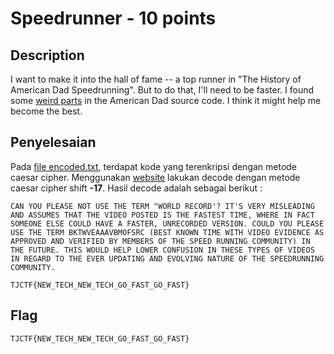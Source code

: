 # Speedrunner - 10 points
## Description

I want to make it into the hall of fame -- a top runner in "The History of American Dad Speedrunning". But to do that, I'll need to be faster. I found some [weird parts](./encoded.txt) in the American Dad source code. I think it might help me become the best.

## Penyelesaian

Pada [file encoded.txt](./encoded.txt), terdapat kode yang terenkripsi dengan metode caesar cipher. Menggunakan [website](https://cryptii.com/pipes/caesar-cipher) lakukan decode dengan metode caesar cipher shift **-17**. Hasil decode adalah sebagai berikut :

```
CAN YOU PLEASE NOT USE THE TERM "WORLD RECORD'? IT'S VERY MISLEADING AND ASSUMES THAT THE VIDEO POSTED IS THE FASTEST TIME, WHERE IN FACT SOMEONE ELSE COULD HAVE A FASTER, UNRECORDED VERSION. COULD YOU PLEASE USE THE TERM BKTWVEAAAVBMOFSRC (BEST KNOWN TIME WITH VIDEO EVIDENCE AS APPROVED AND VERIFIED BY MEMBERS OF THE SPEED RUNNING COMMUNITY) IN THE FUTURE. THIS WOULD HELP LOWER CONFUSION IN THESE TYPES OF VIDEOS IN REGARD TO THE EVER UPDATING AND EVOLVING NATURE OF THE SPEEDRUNNING COMMUNITY. 

TJCTF{NEW_TECH_NEW_TECH_GO_FAST_GO_FAST}
```

## Flag

```
TJCTF{NEW_TECH_NEW_TECH_GO_FAST_GO_FAST}
```